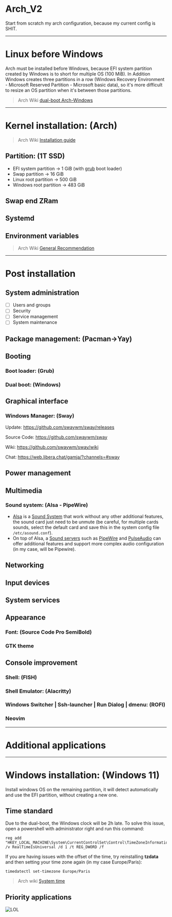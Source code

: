 # Arch_V2
Start from scratch my arch configuration, because my current config is SHIT.

---
# Linux before Windows
Arch must be installed before Windows, because EFI system partition created by Windows is to short for multiple OS (100 MiB). In Addition Windows creates three partitions in a row (Windows Recovery Environment - Microsoft Reserved Partition - Microsoft basic data), so it's more difficult to resize an OS partition when it's between those partitions.
> Arch Wiki [dual-boot Arch-Windows](https://wiki.archlinux.org/title/Dual_boot_with_Windows)

---
# Kernel installation: (Arch)
> Arch Wiki [Installation guide](https://wiki.archlinux.org/title/Installation_guide)

## Partition: (1T SSD)
- EFI system partition -> 1 GiB (with [grub](#Booting) boot loader)
- Swap partition -> 16 GiB
- Linux root partition -> 500 GiB
- Windows root partition -> 483 GiB

## Swap end ZRam

## Systemd

## Environment variables
> Arch Wiki [General Recommendation](https://wiki.archlinux.org/title/General_recommendations)

---
# Post installation

## System administration
- [ ] Users and groups
- [ ] Security
- [ ] Service management
- [ ] System maintenance

## Package management: (Pacman->Yay)

## Booting
### Boot loader: (Grub)
### Dual boot: (Windows)

## Graphical interface
### Windows Manager: (Sway)
Update: https://github.com/swaywm/sway/releases

Source Code: https://github.com/swaywm/sway

Wiki: https://github.com/swaywm/sway/wiki

Chat: https://web.libera.chat/gamja/?channels=#sway

## Power management

## Multimedia
### Sound system: (Alsa - PipeWire)
- [Alsa](https://wiki.archlinux.org/title/Advanced_Linux_Sound_Architecture) is a [Sound System](https://wiki.archlinux.org/title/Sound_system) that work without any other additional features, the sound card just need to be unmute (be careful, for multiple cards sounds, select the default card and save this in the system config file ```/etc/asound.conf```).
- On top of Alsa, a [Sound servers](https://wiki.archlinux.org/title/Sound_system#Sound_servers) such as [PipeWire](https://wiki.archlinux.org/title/PipeWire) and [PulseAudio](https://wiki.archlinux.org/title/PulseAudio) can offer additional features and support more complex audio configuration (in my case, will be Pipewire). 

## Networking

## Input devices

## System services

## Appearance

### Font: (Source Code Pro SemiBold)

### GTK theme

## Console improvement

### Shell: (FISH)

### Shell Emulator: (Alacritty)

### Windows Switcher | Ssh-launcher | Run Dialog | dmenu: (ROFI)

### Neovim

---
# Additional applications

---
# Windows installation: (Windows 11)
Install windows OS on the remaining partition, it will detect automatically and use the EFI partition, without creating a new one.

## Time standard
Due to the dual-boot, the Windows clock will be 2h late. To solve this issue, open a powershell with administrator right and run this command:
```
reg add "HKEY_LOCAL_MACHINE\System\CurrentControlSet\Control\TimeZoneInformation" /v RealTimeIsUniversal /d 1 /t REG_DWORD /f
```
If you are having issues with the offset of the time, try reinstalling **tzdata** and then setting your time zone again (in my case Europe/Paris):
```
timedatectl set-timezone Europe/Paris
```
> Arch wiki [System time](https://wiki.archlinux.org/title/System_time#UTC_in_Microsoft_Windows)

## Priority applications
![**LOL**](https://static.wikia.nocookie.net/leagueoflegends/images/7/77/League_of_Legends_logo.png)
